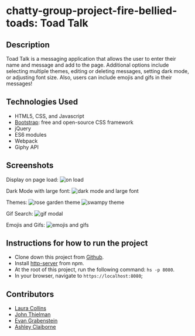 # chatty-group-project-fire-bellied-toads: Toad Talk

## Description
Toad Talk is a messaging application that allows the user to enter their name and message and add to the page.  Additional options include selecting multiple themes, editing or deleting messages, setting dark mode, or adjusting font size.  Also, users can include emojis and gifs in their messages!

## Technologies Used

* HTML5, CSS, and Javascript
* [Bootstrap](https://getbootstrap.com/): free and open-source CSS framework
* jQuery
* ES6 modules
* Webpack
* Giphy API

## Screenshots
Display on page load:
![on load](https://raw.githubusercontent.com/nss-evening-cohort-10/chatty-group-project-fire-bellied-toads/master/screenshots/toadTalk-load.png)

Dark Mode with large font:
![dark mode and large font](https://raw.githubusercontent.com/nss-evening-cohort-10/chatty-group-project-fire-bellied-toads/master/screenshots/toadTalk-dark-largeFont.png)

Themes:
![rose garden theme](https://raw.githubusercontent.com/nss-evening-cohort-10/chatty-group-project-fire-bellied-toads/master/screenshots/toadTalk-theme-rosey.png)
![swampy theme](https://raw.githubusercontent.com/nss-evening-cohort-10/chatty-group-project-fire-bellied-toads/master/screenshots/toadTalk-theme-swampy.png)

Gif Search:
![gif modal](https://raw.githubusercontent.com/nss-evening-cohort-10/chatty-group-project-fire-bellied-toads/master/screenshots/toadTalk-gifs.png)

Emojis and Gifs:
![emojis and gifs](https://raw.githubusercontent.com/nss-evening-cohort-10/chatty-group-project-fire-bellied-toads/master/screenshots/toadTalk-gifs-emojis.png)


## Instructions for how to run the project

* Clone down this project from [Github](https://github.com/nss-evening-cohort-10/chatty-group-project-fire-bellied-toads).
* Install [http-server](https://www.npmjs.com/package/http-server) from npm.
* At the root of this project, run the following command: `hs -p 8080`.
* In your browser, navigate to `https://localhost:8080`;

## Contributors
* [Laura Collins](https://github.com/LaCollins)
* [John Thielman](https://github.com/jthielman)
* [Evan Grabenstein](https://github.com/evangdesigns)
* [Ashley Claiborne](https://github.com/aclai4067)
